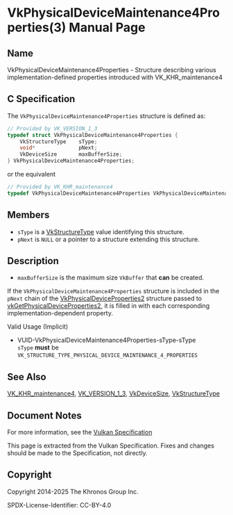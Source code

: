 # VkPhysicalDeviceMaintenance4Properties(3) Manual Page

## Name

VkPhysicalDeviceMaintenance4Properties - Structure describing various implementation-defined properties introduced with VK\_KHR\_maintenance4



## [](#_c_specification)C Specification

The `VkPhysicalDeviceMaintenance4Properties` structure is defined as:

```c++
// Provided by VK_VERSION_1_3
typedef struct VkPhysicalDeviceMaintenance4Properties {
    VkStructureType    sType;
    void*              pNext;
    VkDeviceSize       maxBufferSize;
} VkPhysicalDeviceMaintenance4Properties;
```

or the equivalent

```c++
// Provided by VK_KHR_maintenance4
typedef VkPhysicalDeviceMaintenance4Properties VkPhysicalDeviceMaintenance4PropertiesKHR;
```

## [](#_members)Members

- `sType` is a [VkStructureType](https://registry.khronos.org/vulkan/specs/latest/man/html/VkStructureType.html) value identifying this structure.
- `pNext` is `NULL` or a pointer to a structure extending this structure.

## [](#_description)Description

- []()`maxBufferSize` is the maximum size `VkBuffer` that **can** be created.

If the `VkPhysicalDeviceMaintenance4Properties` structure is included in the `pNext` chain of the [VkPhysicalDeviceProperties2](https://registry.khronos.org/vulkan/specs/latest/man/html/VkPhysicalDeviceProperties2.html) structure passed to [vkGetPhysicalDeviceProperties2](https://registry.khronos.org/vulkan/specs/latest/man/html/vkGetPhysicalDeviceProperties2.html), it is filled in with each corresponding implementation-dependent property.

Valid Usage (Implicit)

- [](#VUID-VkPhysicalDeviceMaintenance4Properties-sType-sType)VUID-VkPhysicalDeviceMaintenance4Properties-sType-sType  
  `sType` **must** be `VK_STRUCTURE_TYPE_PHYSICAL_DEVICE_MAINTENANCE_4_PROPERTIES`

## [](#_see_also)See Also

[VK\_KHR\_maintenance4](https://registry.khronos.org/vulkan/specs/latest/man/html/VK_KHR_maintenance4.html), [VK\_VERSION\_1\_3](https://registry.khronos.org/vulkan/specs/latest/man/html/VK_VERSION_1_3.html), [VkDeviceSize](https://registry.khronos.org/vulkan/specs/latest/man/html/VkDeviceSize.html), [VkStructureType](https://registry.khronos.org/vulkan/specs/latest/man/html/VkStructureType.html)

## [](#_document_notes)Document Notes

For more information, see the [Vulkan Specification](https://registry.khronos.org/vulkan/specs/latest/html/vkspec.html#VkPhysicalDeviceMaintenance4Properties)

This page is extracted from the Vulkan Specification. Fixes and changes should be made to the Specification, not directly.

## [](#_copyright)Copyright

Copyright 2014-2025 The Khronos Group Inc.

SPDX-License-Identifier: CC-BY-4.0